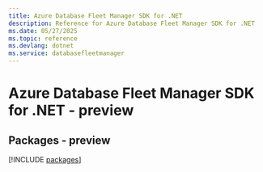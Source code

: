 ```yaml
---
title: Azure Database Fleet Manager SDK for .NET
description: Reference for Azure Database Fleet Manager SDK for .NET
ms.date: 05/27/2025
ms.topic: reference
ms.devlang: dotnet
ms.service: databasefleetmanager
---
```

# Azure Database Fleet Manager SDK for .NET - preview
## Packages - preview
[!INCLUDE [packages](database-fleet-manager-index.md)]